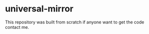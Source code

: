 # universal-mirror
This repository was built from scratch if anyone want to get the code contact me.
